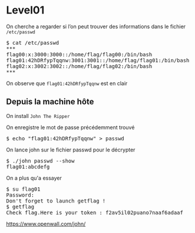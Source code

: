 # Level01

On cherche a regarder si l’on peut trouver des informations dans le fichier <code>/etc/passwd</code>

<pre>$ cat /etc/passwd
***
flag00:x:3000:3000::/home/flag/flag00:/bin/bash
flag01:42hDRfypTqqnw:3001:3001::/home/flag/flag01:/bin/bash
flag02:x:3002:3002::/home/flag/flag02:/bin/bash
***</pre>

On observe que <code>flag01:42hDRfypTqqnw</code> est en clair

## Depuis la machine hôte

On install <code>John The Ripper</code>

On enregistre le mot de passe précédemment trouvé

<pre>$ echo "flag01:42hDRfypTqqnw" > passwd</pre>

On lance john sur le fichier passwd pour le décrypter

<pre>$ ./john passwd --show
flag01:abcdefg</pre>

On a plus qu'a essayer

<pre>$ su flag01
Password:
Don't forget to launch getflag !
$ getflag
Check flag.Here is your token : f2av5il02puano7naaf6adaaf
</pre>

https://www.openwall.com/john/

